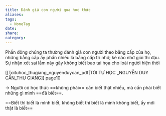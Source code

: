 ```yaml
---
title: Đánh giá con người qua học thức
aliases: 
tags:
  - NoneTag
date: 
share: 
category:
---
```


Phần đông chúng ta thường đánh giá con người theo bằng cấp của họ, những bằng cấp ấy phần nhiều là bằng cấp trí nhớ; kẻ nào nhớ giỏi thì đậu. Sự nhận xét sai lầm này gây không biết bao tai họa cho loài người hiện thời

[[Toituhoc_thugiang_nguyenduycan_pdf|TÔI TỰ HỌC _NGUYỄN DUY CẦN_THU GIANG]] page10

-> Người có học thức ==không phải== cần biết thật nhiều, mà cần phải biết những gì mình ==đã biết==.

==Biết thì biết là mình biết, không biết thì biết là mình không biết, ấy mới thật là biết== 
